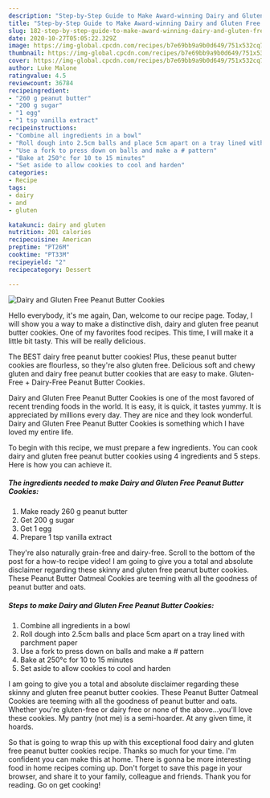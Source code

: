 ```yaml
---
description: "Step-by-Step Guide to Make Award-winning Dairy and Gluten Free Peanut Butter Cookies"
title: "Step-by-Step Guide to Make Award-winning Dairy and Gluten Free Peanut Butter Cookies"
slug: 182-step-by-step-guide-to-make-award-winning-dairy-and-gluten-free-peanut-butter-cookies
date: 2020-10-27T05:05:22.329Z
image: https://img-global.cpcdn.com/recipes/b7e69bb9a9b0d649/751x532cq70/dairy-and-gluten-free-peanut-butter-cookies-recipe-main-photo.jpg
thumbnail: https://img-global.cpcdn.com/recipes/b7e69bb9a9b0d649/751x532cq70/dairy-and-gluten-free-peanut-butter-cookies-recipe-main-photo.jpg
cover: https://img-global.cpcdn.com/recipes/b7e69bb9a9b0d649/751x532cq70/dairy-and-gluten-free-peanut-butter-cookies-recipe-main-photo.jpg
author: Luke Malone
ratingvalue: 4.5
reviewcount: 36784
recipeingredient:
- "260 g peanut butter"
- "200 g sugar"
- "1 egg"
- "1 tsp vanilla extract"
recipeinstructions:
- "Combine all ingredients in a bowl"
- "Roll dough into 2.5cm balls and place 5cm apart on a tray lined with parchment paper"
- "Use a fork to press down on balls and make a # pattern"
- "Bake at 250°c for 10 to 15 minutes"
- "Set aside to allow cookies to cool and harden"
categories:
- Recipe
tags:
- dairy
- and
- gluten

katakunci: dairy and gluten 
nutrition: 201 calories
recipecuisine: American
preptime: "PT26M"
cooktime: "PT33M"
recipeyield: "2"
recipecategory: Dessert

---
```



![Dairy and Gluten Free Peanut Butter Cookies](https://img-global.cpcdn.com/recipes/b7e69bb9a9b0d649/751x532cq70/dairy-and-gluten-free-peanut-butter-cookies-recipe-main-photo.jpg)

Hello everybody, it's me again, Dan, welcome to our recipe page. Today, I will show you a way to make a distinctive dish, dairy and gluten free peanut butter cookies. One of my favorites food recipes. This time, I will make it a little bit tasty. This will be really delicious.

The BEST dairy free peanut butter cookies! Plus, these peanut butter cookies are flourless, so they&#39;re also gluten free. Delicious soft and chewy gluten and dairy free peanut butter cookies that are easy to make. Gluten-Free + Dairy-Free Peanut Butter Cookies.

Dairy and Gluten Free Peanut Butter Cookies is one of the most favored of recent trending foods in the world. It is easy, it is quick, it tastes yummy. It is appreciated by millions every day. They are nice and they look wonderful. Dairy and Gluten Free Peanut Butter Cookies is something which I have loved my entire life.


To begin with this recipe, we must prepare a few ingredients. You can cook dairy and gluten free peanut butter cookies using 4 ingredients and 5 steps. Here is how you can achieve it.

<!--inarticleads1-->

##### The ingredients needed to make Dairy and Gluten Free Peanut Butter Cookies:

1. Make ready 260 g peanut butter
1. Get 200 g sugar
1. Get 1 egg
1. Prepare 1 tsp vanilla extract


They&#39;re also naturally grain-free and dairy-free. Scroll to the bottom of the post for a how-to recipe video! I am going to give you a total and absolute disclaimer regarding these skinny and gluten free peanut butter cookies. These Peanut Butter Oatmeal Cookies are teeming with all the goodness of peanut butter and oats. 

<!--inarticleads2-->

##### Steps to make Dairy and Gluten Free Peanut Butter Cookies:

1. Combine all ingredients in a bowl
1. Roll dough into 2.5cm balls and place 5cm apart on a tray lined with parchment paper
1. Use a fork to press down on balls and make a # pattern
1. Bake at 250°c for 10 to 15 minutes
1. Set aside to allow cookies to cool and harden


I am going to give you a total and absolute disclaimer regarding these skinny and gluten free peanut butter cookies. These Peanut Butter Oatmeal Cookies are teeming with all the goodness of peanut butter and oats. Whether you&#39;re gluten-free or dairy free or none of the above…you&#39;ll love these cookies. My pantry (not me) is a semi-hoarder. At any given time, it hoards. 

So that is going to wrap this up with this exceptional food dairy and gluten free peanut butter cookies recipe. Thanks so much for your time. I'm confident you can make this at home. There is gonna be more interesting food in home recipes coming up. Don't forget to save this page in your browser, and share it to your family, colleague and friends. Thank you for reading. Go on get cooking!
